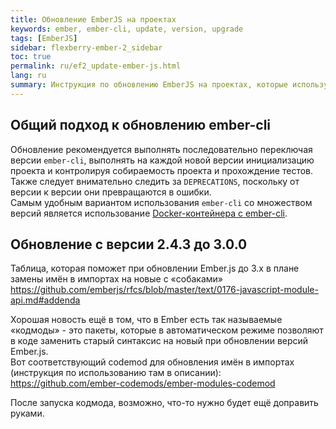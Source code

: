 ```yaml
---
title: Обновление EmberJS на проектах
keywords: ember, ember-cli, update, version, upgrade
tags: [EmberJS]
sidebar: flexberry-ember-2_sidebar
toc: true
permalink: ru/ef2_update-ember-js.html
lang: ru
summary: Инструкция по обновлению EmberJS на проектах, которые используют Flexberry Ember.
---
```


## Общий подход к обновлению ember-cli

Обновление рекомендуется выполнять последовательно переключая версии `ember-cli`, выполнять на каждой новой версии инициализацию проекта и контролируя собираемость проекта и прохождение тестов. Также следует внимательно следить за `DEPRECATIONS`, поскольку от версии к версии они превращаются в ошибки.  
Самым удобным вариантом использования `ember-cli` со множеством версий является использование [Docker-контейнера с ember-cli](ef2_docker-for-ember-cli.html).

## Обновление с версии 2.4.3 до 3.0.0

Таблица, которая поможет при обновлении Ember.js до 3.x в плане замены имён в импортах на новые с «собаками»  
<https://github.com/emberjs/rfcs/blob/master/text/0176-javascript-module-api.md#addenda>

Хорошая новость ещё в том, что в Ember есть так называемые «кодмоды» - это пакеты, которые в автоматическом режиме позволяют в коде заменить старый синтаксис на новый при обновлении версий Ember.js.  
Вот соответствующий codemod для обновления имён в импортах (инструкция по использованию там в описании):  
<https://github.com/ember-codemods/ember-modules-codemod>

После запуска кодмода, возможно, что-то нужно будет ещё доправить руками.

